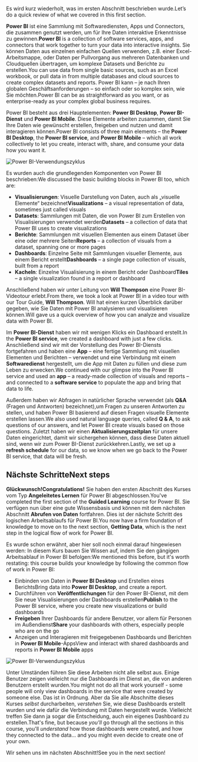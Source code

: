 <span data-ttu-id="5d73c-101">Es wird kurz wiederholt, was im ersten Abschnitt beschrieben wurde.</span><span class="sxs-lookup"><span data-stu-id="5d73c-101">Let’s do a quick review of what we covered in this first section.</span></span>

<span data-ttu-id="5d73c-102">**Power BI** ist eine Sammlung mit Softwarediensten, Apps und Connectors, die zusammen genutzt werden, um für Ihre Daten interaktive Erkenntnisse zu gewinnen.</span><span class="sxs-lookup"><span data-stu-id="5d73c-102">**Power BI** is a collection of software services, apps, and connectors that work together to turn your data into interactive insights.</span></span> <span data-ttu-id="5d73c-103">Sie können Daten aus einzelnen einfachen Quellen verwenden, z.B. einer Excel-Arbeitsmappe, oder Daten per Pullvorgang aus mehreren Datenbanken und Cloudquellen übertragen, um komplexe Datasets und Berichte zu erstellen.</span><span class="sxs-lookup"><span data-stu-id="5d73c-103">You can use data from single basic sources, such as an Excel workbook, or pull data in from multiple databases and cloud sources to create complex datasets and reports.</span></span> <span data-ttu-id="5d73c-104">Power BI kann – je nach Ihren globalen Geschäftsanforderungen – so einfach oder so komplex sein, wie Sie möchten.</span><span class="sxs-lookup"><span data-stu-id="5d73c-104">Power BI can be as straightforward as you want, or as enterprise-ready as your complex global business requires.</span></span>

<span data-ttu-id="5d73c-105">Power BI besteht aus drei Hauptelementen: **Power BI Desktop**, **Power BI-Dienst** und **Power BI Mobile**. Diese Elemente arbeiten zusammen, damit Sie Ihre Daten wie gewünscht erstellen, freigeben und nutzen und damit interagieren können.</span><span class="sxs-lookup"><span data-stu-id="5d73c-105">Power BI consists of three main elements – the **Power BI Desktop**, the **Power BI service**, and **Power BI Mobile** – which all work collectively to let you create, interact with, share, and consume your data how you want it.</span></span>

![Power BI-Verwendungszyklus](../media/pbi-intro_02.png)

<span data-ttu-id="5d73c-107">Es wurden auch die grundlegenden Komponenten von Power BI beschrieben:</span><span class="sxs-lookup"><span data-stu-id="5d73c-107">We discussed the basic building blocks in Power BI too, which are:</span></span>

* <span data-ttu-id="5d73c-108">**Visualisierungen**: Visuelle Darstellung von Daten, auch als „visuelle Elemente“ bezeichnet</span><span class="sxs-lookup"><span data-stu-id="5d73c-108">**Visualizations** – a visual representation of data, sometimes just called visuals</span></span>
* <span data-ttu-id="5d73c-109">**Datasets**: Sammlungen mit Daten, die von Power BI zum Erstellen von Visualisierungen verwendet werden</span><span class="sxs-lookup"><span data-stu-id="5d73c-109">**Datasets** – a collection of data that Power BI uses to create visualizations</span></span>
* <span data-ttu-id="5d73c-110">**Berichte**: Sammlungen mit visuellen Elementen aus einem Dataset über eine oder mehrere Seiten</span><span class="sxs-lookup"><span data-stu-id="5d73c-110">**Reports** – a collection of visuals from a dataset, spanning one or more pages</span></span>
* <span data-ttu-id="5d73c-111">**Dashboards**: Einzelne Seite mit Sammlungen visueller Elemente, aus einem Bericht erstellt</span><span class="sxs-lookup"><span data-stu-id="5d73c-111">**Dashboards** – a single page collection of visuals, built from a report</span></span>
* <span data-ttu-id="5d73c-112">**Kacheln**: Einzelne Visualisierung in einem Bericht oder Dashboard</span><span class="sxs-lookup"><span data-stu-id="5d73c-112">**Tiles** – a single visualization found in a report or dashboard</span></span>

<span data-ttu-id="5d73c-113">Anschließend haben wir unter Leitung von **Will Thompson** eine Power BI-Videotour erlebt.</span><span class="sxs-lookup"><span data-stu-id="5d73c-113">From there, we took a look at Power BI in a video tour with our Tour Guide, **Will Thompson**.</span></span> <span data-ttu-id="5d73c-114">Will hat einen kurzen Überblick darüber gegeben, wie Sie Daten mit Power BI analysieren und visualisieren können.</span><span class="sxs-lookup"><span data-stu-id="5d73c-114">Will gave us a quick overview of how you can analyze and visualize data with Power BI.</span></span>

<!---
In **Power BI Desktop**, we connected to a basic Excel file, created visualizations, then published those visualizations to the service. Even if you use Power BI only with your Excel workbooks, you can gain amazing visual insights with those Excel workbooks, and both interact and share it in ways never before possible.
-->
<span data-ttu-id="5d73c-115">Im **Power BI-Dienst** haben wir mit wenigen Klicks ein Dashboard erstellt.</span><span class="sxs-lookup"><span data-stu-id="5d73c-115">In the **Power BI service**, we created a dashboard with just a few clicks.</span></span> <span data-ttu-id="5d73c-116">Anschließend sind wir mit der Vorstellung des Power BI-Diensts fortgefahren und haben eine **App** – eine fertige Sammlung mit visuellen Elementen und Berichten – verwendet und eine Verbindung mit einem **Softwaredienst** hergestellt, um die App mit Daten zu füllen und diese zum Leben zu erwecken.</span><span class="sxs-lookup"><span data-stu-id="5d73c-116">We continued with our glimpse into the Power BI service and used an **app** – a ready-made collection of visuals and reports – and connected to a **software service** to populate the app and bring that data to life.</span></span>

<span data-ttu-id="5d73c-117">Außerdem haben wir Abfragen in natürlicher Sprache verwendet (als **Q&A** (Fragen und Antworten) bezeichnet),um Fragen zu unseren Antworten zu stellen, und haben Power BI basierend auf diesen Fragen visuelle Elemente erstellen lassen.</span><span class="sxs-lookup"><span data-stu-id="5d73c-117">We also used natural language queries, called **Q & A**, to ask questions of our answers, and let Power BI create visuals based on those questions.</span></span> <span data-ttu-id="5d73c-118">Zuletzt haben wir einen **Aktualisierungszeitplan** für unsere Daten eingerichtet, damit wir sichergehen können, dass diese Daten aktuell sind, wenn wir zum Power BI-Dienst zurückkehren.</span><span class="sxs-lookup"><span data-stu-id="5d73c-118">Lastly, we set up a **refresh schedule** for our data, so we know when we go back to the Power BI service, that data will be fresh.</span></span>

## <a name="next-steps"></a><span data-ttu-id="5d73c-119">Nächste Schritte</span><span class="sxs-lookup"><span data-stu-id="5d73c-119">Next steps</span></span>
<span data-ttu-id="5d73c-120">**Glückwunsch!**</span><span class="sxs-lookup"><span data-stu-id="5d73c-120">**Congratulations!**</span></span> <span data-ttu-id="5d73c-121">Sie haben den ersten Abschnitt des Kurses vom Typ **Angeleitetes Lernen** für Power BI abgeschlossen.</span><span class="sxs-lookup"><span data-stu-id="5d73c-121">You've completed the first section of the **Guided Learning** course for Power BI.</span></span> <span data-ttu-id="5d73c-122">Sie verfügen nun über eine gute Wissensbasis und können mit dem nächsten Abschnitt **Abrufen von Daten** fortfahren. Dies ist der nächste Schritt des logischen Arbeitsablaufs für Power BI.</span><span class="sxs-lookup"><span data-stu-id="5d73c-122">You now have a firm foundation of knowledge to move on to the next section, **Getting Data**, which is the next step in the logical flow of work for Power BI.</span></span>

<span data-ttu-id="5d73c-123">Es wurde schon erwähnt, aber hier soll noch einmal darauf hingewiesen werden: In diesem Kurs bauen Sie Wissen auf, indem Sie den gängigen Arbeitsablauf in Power BI befolgen:</span><span class="sxs-lookup"><span data-stu-id="5d73c-123">We mentioned this before, but it's worth restating: this course builds your knowledge by following the common flow of work in Power BI:</span></span>

* <span data-ttu-id="5d73c-124">Einbinden von Daten in **Power BI Desktop** und Erstellen eines Berichts</span><span class="sxs-lookup"><span data-stu-id="5d73c-124">Bring data into **Power BI Desktop**, and create a report.</span></span>
* <span data-ttu-id="5d73c-125">Durchführen von **Veröffentlichungen** für den Power BI-Dienst, mit dem Sie neue Visualisierungen oder Dashboards erstellen</span><span class="sxs-lookup"><span data-stu-id="5d73c-125">**Publish** to the Power BI service, where you create new visualizations or build dashboards</span></span>
* <span data-ttu-id="5d73c-126">**Freigeben** Ihrer Dashboards für andere Benutzer, vor allem für Personen im Außendienst</span><span class="sxs-lookup"><span data-stu-id="5d73c-126">**Share** your dashboards with others, especially people who are on the go</span></span>
* <span data-ttu-id="5d73c-127">Anzeigen und Interagieren mit freigegebenen Dashboards und Berichten in **Power BI Mobile**-Apps</span><span class="sxs-lookup"><span data-stu-id="5d73c-127">View and interact with shared dashboards and reports in **Power BI Mobile** apps</span></span>

![Power BI-Verwendungszyklus](../media/pbi-using_01.png)

<span data-ttu-id="5d73c-129">Unter Umständen führen Sie diese Arbeiten nicht alle selbst aus. Einige Benutzer zeigen vielleicht nur die Dashboards im Dienst an, die von anderen Benutzern erstellt wurden.</span><span class="sxs-lookup"><span data-stu-id="5d73c-129">You might not do all that work yourself - some people will only view dashboards in the service that were created by someone else.</span></span> <span data-ttu-id="5d73c-130">Das ist in Ordnung. Aber da Sie alle Abschnitte dieses Kurses *selbst* durcharbeiten, *verstehen* Sie, wie diese Dashboards erstellt wurden und wie dafür die Verbindung mit Daten hergestellt wurde. Vielleicht treffen Sie dann ja sogar die Entscheidung, auch ein eigenes Dashboard zu erstellen.</span><span class="sxs-lookup"><span data-stu-id="5d73c-130">That's fine, but because *you'll* go through all the sections in this course, you'll *understand* how those dashboards were created, and how they connected to the data... and you might even decide to create one of your own.</span></span>

<span data-ttu-id="5d73c-131">Wir sehen uns im nächsten Abschnitt!</span><span class="sxs-lookup"><span data-stu-id="5d73c-131">See you in the next section!</span></span>

